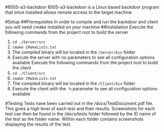 #8505-a3-backdoor
8505-a3-backdoor is a Linux based backdoor program that once installed allows remote access to the
target machine

#Setup
##Prerequisites
In order to compile and run the backdoor and client you will need cmake installed on your machine
##Installation
Execute the following commands from the project root to build the server
1) `cd ./Server/src`
2) `cmake CMakeLists.txt`
3) The compiled binary will be located in the `/Server/bin` folder
4) Execute the server with no parameters to see all configuration options available
Execute the following commands from the project root to build the client
1) `cd ./Client/src`
2) `cmake CMakeLists.txt`
3) The compiled binary will be located in the `/Client/bin` folder
4) Execute the client with the `-h` parameter to see all configuration options available


#Testing
Tests have been carried out in the /docs/TestDocument.pdf file. This gives a high level of each test and their results.
Screenshots for each test can then be found in the /docs/tests folder followed by the ID name of the test as the folder
name. Within each folder contains screenshots displaying the results of the test.

